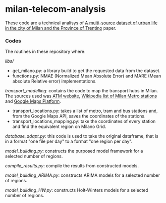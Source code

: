 # milan-telecom-analysis
These code are a technical analisys of [A multi-source dataset of urban life in the city of Milan and the Province of Trentino](https://www.nature.com/articles/sdata201555) paper.

### Codes
The routines in these repository where:

*libs/*
 - get_milano.py: a library build to get the requested data from the dataset.
 - functions.py: NMAE (Normalized Mean Absolute Error) and MARE (Mean absolute Relative error) implementations.

*transport_modelling*: contains the code to map the transport hubs in Milan. The sources used was [ATM website](https://www.atm.it/en/ViaggiaConNoi/Pages/SchemaReteMetro.aspx), [Wikipedia list of Milan Metro stations](https://en.wikipedia.org/wiki/List_of_Milan_Metro_stations) and [Google Maps Platform](https://developers.google.com/maps?hl=pt-br).
- transport_locations.py: takes a list of metro, tram and bus stations and, from the Google Maps API, saves the coordinates of the stations.
- transport_locations_mapping.py: take the coordinates of every station and find the equivalent region on Milano Grid.

*database_adapt.py*: this code is used to take the original dataframe, that is in a format "one file per day" to a format "one region per day".

*model_building.py*: constructs the purposed model framework for a selected number of regions.

*compile_results.py*: compile the results from constructed models.

*model_building_ARIMA.py*: constructs ARIMA models for a selected number of regions.

*model_building_HW.py*: constructs Holt-Winters models for a selected number of regions.
